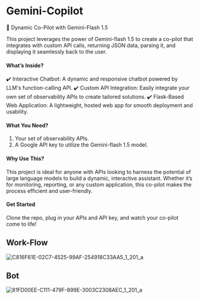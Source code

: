 # Gemini-Copilot

🚀 Dynamic Co-Pilot with Gemini-Flash 1.5

This project leverages the power of Gemini-flash 1.5 to create a co-pilot that integrates with custom API calls, returning JSON data, parsing it, and displaying it seamlessly back to the user.

#### What’s Inside?
✔️ Interactive Chatbot: A dynamic and responsive chatbot powered by LLM's function-calling API.
✔️ Custom API Integration: Easily integrate your own set of observability APIs to create tailored solutions.
✔️ Flask-Based Web Application: A lightweight, hosted web app for smooth deployment and usability.

#### What You Need?
1. Your set of observability APIs.
2. A Google API key to utilize the Gemini-flash 1.5 model.

#### Why Use This?
This project is ideal for anyone with APIs looking to harness the potential of large language models to build a dynamic, interactive assistant. Whether it’s for monitoring, reporting, or any custom application, this co-pilot makes the process efficient and user-friendly.

#### Get Started

Clone the repo, plug in your APIs and API key, and watch your co-pilot come to life!
## Work-Flow
![C816F61E-02C7-4525-99AF-254918C33AA5_1_201_a](https://github.com/user-attachments/assets/3922775e-d360-4df7-883c-2ec4c749fc67)

## Bot
![81FD00EE-C111-479F-899E-3003C2308AEC_1_201_a](https://github.com/user-attachments/assets/0ff97d38-fa69-49a9-9021-6522a29d3a6a)
